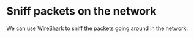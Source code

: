 # Sniff packets on the network

We can use [WireShark](https://www.wireshark.org/download.html) to sniff the packets going around in the network.
